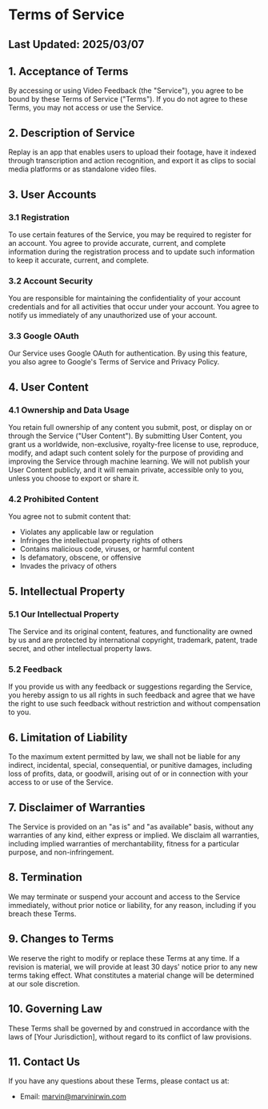 # Terms of Service

## Last Updated: 2025/03/07

## 1. Acceptance of Terms

By accessing or using Video Feedback (the "Service"), you agree to be bound by these Terms of Service ("Terms"). If you do not agree to these Terms, you may not access or use the Service.

## 2. Description of Service

Replay is an app that enables users to upload their footage, have it indexed through transcription and action recognition, and export it as clips to social media platforms or as standalone video files.

## 3. User Accounts

### 3.1 Registration

To use certain features of the Service, you may be required to register for an account. You agree to provide accurate, current, and complete information during the registration process and to update such information to keep it accurate, current, and complete.

### 3.2 Account Security

You are responsible for maintaining the confidentiality of your account credentials and for all activities that occur under your account. You agree to notify us immediately of any unauthorized use of your account.

### 3.3 Google OAuth

Our Service uses Google OAuth for authentication. By using this feature, you also agree to Google's Terms of Service and Privacy Policy.

## 4. User Content

### 4.1 Ownership and Data Usage

You retain full ownership of any content you submit, post, or display on or through the Service ("User Content"). By submitting User Content, you grant us a worldwide, non-exclusive, royalty-free license to use, reproduce, modify, and adapt such content solely for the purpose of providing and improving the Service through machine learning. We will not publish your User Content publicly, and it will remain private, accessible only to you, unless you choose to export or share it.

### 4.2 Prohibited Content

You agree not to submit content that:
- Violates any applicable law or regulation
- Infringes the intellectual property rights of others
- Contains malicious code, viruses, or harmful content
- Is defamatory, obscene, or offensive
- Invades the privacy of others

## 5. Intellectual Property

### 5.1 Our Intellectual Property

The Service and its original content, features, and functionality are owned by us and are protected by international copyright, trademark, patent, trade secret, and other intellectual property laws.

### 5.2 Feedback

If you provide us with any feedback or suggestions regarding the Service, you hereby assign to us all rights in such feedback and agree that we have the right to use such feedback without restriction and without compensation to you.

## 6. Limitation of Liability

To the maximum extent permitted by law, we shall not be liable for any indirect, incidental, special, consequential, or punitive damages, including loss of profits, data, or goodwill, arising out of or in connection with your access to or use of the Service.

## 7. Disclaimer of Warranties

The Service is provided on an "as is" and "as available" basis, without any warranties of any kind, either express or implied. We disclaim all warranties, including implied warranties of merchantability, fitness for a particular purpose, and non-infringement.

## 8. Termination

We may terminate or suspend your account and access to the Service immediately, without prior notice or liability, for any reason, including if you breach these Terms.

## 9. Changes to Terms

We reserve the right to modify or replace these Terms at any time. If a revision is material, we will provide at least 30 days' notice prior to any new terms taking effect. What constitutes a material change will be determined at our sole discretion.

## 10. Governing Law

These Terms shall be governed by and construed in accordance with the laws of [Your Jurisdiction], without regard to its conflict of law provisions.

## 11. Contact Us

If you have any questions about these Terms, please contact us at:

- Email: marvin@marvinirwin.com
